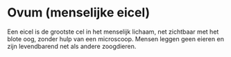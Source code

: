 # Ovum (menselijke eicel)

Een eicel is de grootste cel in het menselijk lichaam, net zichtbaar met het
blote oog, zonder hulp van een microscoop. Mensen leggen geen eieren en zijn
levendbarend net als andere zoogdieren.
